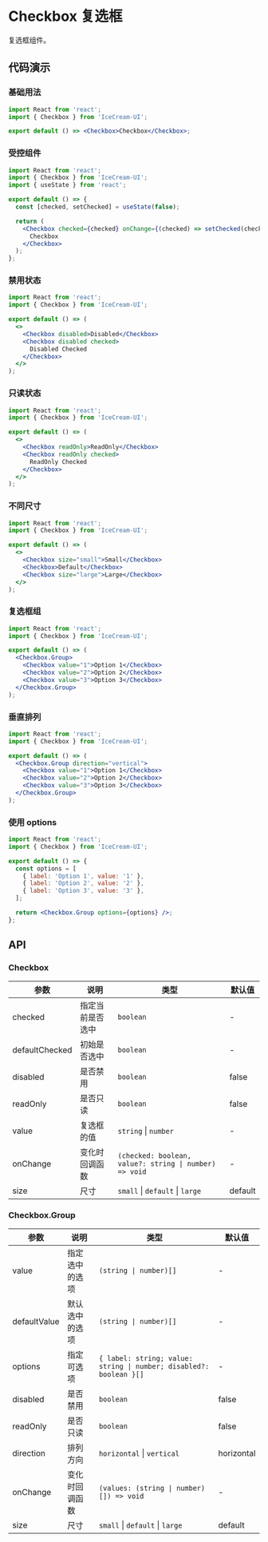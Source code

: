 # Checkbox 复选框

复选框组件。

## 代码演示

### 基础用法

```jsx
import React from 'react';
import { Checkbox } from 'IceCream-UI';

export default () => <Checkbox>Checkbox</Checkbox>;
```

### 受控组件

```jsx
import React from 'react';
import { Checkbox } from 'IceCream-UI';
import { useState } from 'react';

export default () => {
  const [checked, setChecked] = useState(false);

  return (
    <Checkbox checked={checked} onChange={(checked) => setChecked(checked)}>
      Checkbox
    </Checkbox>
  );
};
```

### 禁用状态

```jsx
import React from 'react';
import { Checkbox } from 'IceCream-UI';

export default () => (
  <>
    <Checkbox disabled>Disabled</Checkbox>
    <Checkbox disabled checked>
      Disabled Checked
    </Checkbox>
  </>
);
```

### 只读状态

```jsx
import React from 'react';
import { Checkbox } from 'IceCream-UI';

export default () => (
  <>
    <Checkbox readOnly>ReadOnly</Checkbox>
    <Checkbox readOnly checked>
      ReadOnly Checked
    </Checkbox>
  </>
);
```

### 不同尺寸

```jsx
import React from 'react';
import { Checkbox } from 'IceCream-UI';

export default () => (
  <>
    <Checkbox size="small">Small</Checkbox>
    <Checkbox>Default</Checkbox>
    <Checkbox size="large">Large</Checkbox>
  </>
);
```

### 复选框组

```jsx
import React from 'react';
import { Checkbox } from 'IceCream-UI';

export default () => (
  <Checkbox.Group>
    <Checkbox value="1">Option 1</Checkbox>
    <Checkbox value="2">Option 2</Checkbox>
    <Checkbox value="3">Option 3</Checkbox>
  </Checkbox.Group>
);
```

### 垂直排列

```jsx
import React from 'react';
import { Checkbox } from 'IceCream-UI';

export default () => (
  <Checkbox.Group direction="vertical">
    <Checkbox value="1">Option 1</Checkbox>
    <Checkbox value="2">Option 2</Checkbox>
    <Checkbox value="3">Option 3</Checkbox>
  </Checkbox.Group>
);
```

### 使用 options

```jsx
import React from 'react';
import { Checkbox } from 'IceCream-UI';

export default () => {
  const options = [
    { label: 'Option 1', value: '1' },
    { label: 'Option 2', value: '2' },
    { label: 'Option 3', value: '3' },
  ];

  return <Checkbox.Group options={options} />;
};
```

## API

### Checkbox

| 参数 | 说明 | 类型 | 默认值 |
| --- | --- | --- | --- |
| checked | 指定当前是否选中 | `boolean` | - |
| defaultChecked | 初始是否选中 | `boolean` | - |
| disabled | 是否禁用 | `boolean` | false |
| readOnly | 是否只读 | `boolean` | false |
| value | 复选框的值 | `string` \| `number` | - |
| onChange | 变化时回调函数 | `(checked: boolean, value?: string \| number) => void` | - |
| size | 尺寸 | `small` \| `default` \| `large` | default |

### Checkbox.Group

| 参数 | 说明 | 类型 | 默认值 |
| --- | --- | --- | --- |
| value | 指定选中的选项 | `(string \| number)[]` | - |
| defaultValue | 默认选中的选项 | `(string \| number)[]` | - |
| options | 指定可选项 | `{ label: string; value: string \| number; disabled?: boolean }[]` | - |
| disabled | 是否禁用 | `boolean` | false |
| readOnly | 是否只读 | `boolean` | false |
| direction | 排列方向 | `horizontal` \| `vertical` | horizontal |
| onChange | 变化时回调函数 | `(values: (string \| number)[]) => void` | - |
| size | 尺寸 | `small` \| `default` \| `large` | default |
